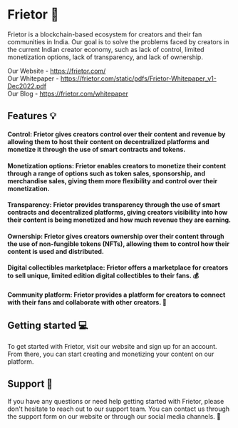 # Frietor 🚀
Frietor is a blockchain-based ecosystem for creators and their fan communities in India. Our goal is to solve the problems faced by creators in the current Indian creator economy, such as lack of control, limited monetization options, lack of transparency, and lack of ownership.

Our Website - https://frietor.com/ <br />
Our Whitepaper - https://frietor.com/static/pdfs/Frietor-Whitepaper_v1-Dec2022.pdf <br />
Our Blog - https://frietor.com/whitepaper


## Features 💡
#### Control: Frietor gives creators control over their content and revenue by allowing them to host their content on decentralized platforms and monetize it through the use of smart contracts and tokens.
#### Monetization options: Frietor enables creators to monetize their content through a range of options such as token sales, sponsorship, and merchandise sales, giving them more flexibility and control over their monetization.
#### Transparency: Frietor provides transparency through the use of smart contracts and decentralized platforms, giving creators visibility into how their content is being monetized and how much revenue they are earning.
#### Ownership: Frietor gives creators ownership over their content through the use of non-fungible tokens (NFTs), allowing them to control how their content is used and distributed.
#### Digital collectibles marketplace: Frietor offers a marketplace for creators to sell unique, limited edition digital collectibles to their fans. 💰
#### Community platform: Frietor provides a platform for creators to connect with their fans and collaborate with other creators. 🤝

## Getting started 💻
To get started with Frietor, visit our website and sign up for an account. From there, you can start creating and monetizing your content on our platform.

## Support 🙏
If you have any questions or need help getting started with Frietor, please don't hesitate to reach out to our support team. You can contact us through the support form on our website or through our social media channels. 🤗
